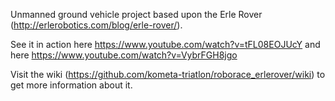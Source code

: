 Unmanned ground vehicle project based upon the Erle Rover (http://erlerobotics.com/blog/erle-rover/).

See it in action here https://www.youtube.com/watch?v=tFL08EOJUcY and here https://www.youtube.com/watch?v=VybrFGH8jgo

Visit the wiki (https://github.com/kometa-triatlon/roborace_erlerover/wiki) to get more information about it.

